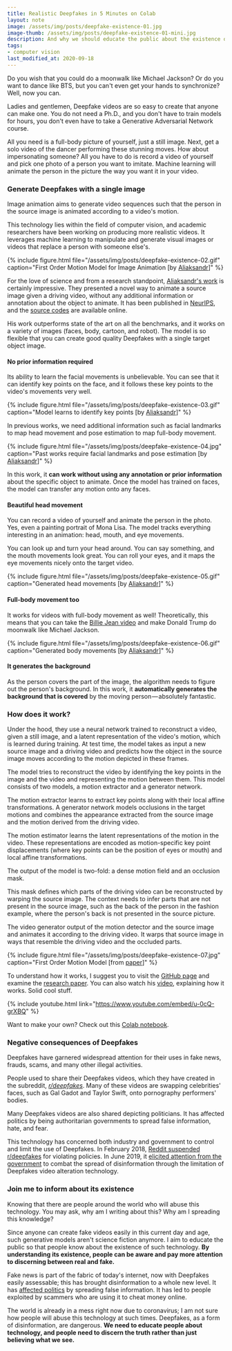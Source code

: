 ```yaml
---
title: Realistic Deepfakes in 5 Minutes on Colab
layout: note
image: /assets/img/posts/deepfake-existence-01.jpg
image-thumb: /assets/img/posts/deepfake-existence-01-mini.jpg
description: And why we should educate the public about the existence of such technology
tags:
- computer vision
last_modified_at: 2020-09-18
---
```


Do you wish that you could do a moonwalk like Michael Jackson? Or do you want to dance like BTS, but you can't even get your hands to synchronize? Well, now you can. 

Ladies and gentlemen, Deepfake videos are so easy to create that anyone can make one. You do not need a Ph.D., and you don't have to train models for hours, you don't even have to take a Generative Adversarial Network course.

All you need is a full-body picture of yourself, just a still image. Next, get a solo video of the dancer performing these stunning moves. How about impersonating someone? All you have to do is record a video of yourself and pick one photo of a person you want to imitate. Machine learning will animate the person in the picture the way you want it in your video.

### Generate Deepfakes with a single image

Image animation aims to generate video sequences such that the person in the source image is animated according to a video's motion.

This technology lies within the field of computer vision, and academic researchers have been working on producing more realistic videos. It leverages machine learning to manipulate and generate visual images or videos that replace a person with someone else's.

{% include figure.html
  file="/assets/img/posts/deepfake-existence-02.gif"
  caption="First Order Motion Model for Image Animation [by [Aliaksandr](https://aliaksandrsiarohin.github.io/first-order-model-website/)]"
%}

For the love of science and from a research standpoint, [Aliaksandr's work](https://aliaksandrsiarohin.github.io/first-order-model-website/) is certainly impressive. They presented a novel way to animate a source image given a driving video, without any additional information or annotation about the object to animate. It has been published in [NeurIPS](http://papers.nips.cc/paper/8935-first-order-motion-model-for-image-animation), and the [source codes](https://github.com/AliaksandrSiarohin/first-order-model) are available online.

His work outperforms state of the art on all the benchmarks, and it works on a variety of images (faces, body, cartoon, and robot). The model is so flexible that you can create good quality Deepfakes with a single target object image.

#### No prior information required

Its ability to learn the facial movements is unbelievable. You can see that it can identify key points on the face, and it follows these key points to the video's movements very well.

{% include figure.html
  file="/assets/img/posts/deepfake-existence-03.gif"
  caption="Model learns to identify key points [by [Aliaksandr](https://aliaksandrsiarohin.github.io/first-order-model-website/)]"
%}

In previous works, we need additional information such as facial landmarks to map head movement and pose estimation to map full-body movement.

{% include figure.html
  file="/assets/img/posts/deepfake-existence-04.jpg"
  caption="Past works require facial landmarks and pose estimation [by [Aliaksandr](https://aliaksandrsiarohin.github.io/first-order-model-website/)]"
%}

In this work, it **can work without using any annotation or prior information** about the specific object to animate. Once the model has trained on faces, the model can transfer any motion onto any faces.

#### Beautiful head movement

You can record a video of yourself and animate the person in the photo. Yes, even a painting portrait of Mona Lisa. The model tracks everything interesting in an animation: head, mouth, and eye movements.

You can look up and turn your head around. You can say something, and the mouth movements look great. You can roll your eyes, and it maps the eye movements nicely onto the target video.

{% include figure.html
  file="/assets/img/posts/deepfake-existence-05.gif"
  caption="Generated head movements [by [Aliaksandr](https://aliaksandrsiarohin.github.io/first-order-model-website/)]"
%}

#### Full-body movement too

It works for videos with full-body movement as well! Theoretically, this means that you can take the [Billie Jean video](https://www.youtube.com/watch?v=b6pomaq30Gg) and make Donald Trump do moonwalk like Michael Jackson.

{% include figure.html
  file="/assets/img/posts/deepfake-existence-06.gif"
  caption="Generated body movements [by [Aliaksandr](https://aliaksandrsiarohin.github.io/first-order-model-website/)]"
%}

#### It generates the background

As the person covers the part of the image, the algorithm needs to figure out the person's background. In this work, it **automatically generates the background that is covered** by the moving person — absolutely fantastic.

### How does it work?

Under the hood, they use a neural network trained to reconstruct a video, given a still image, and a latent representation of the video's motion, which is learned during training. At test time, the model takes as input a new source image and a driving video and predicts how the object in the source image moves according to the motion depicted in these frames.

The model tries to reconstruct the video by identifying the key points in the image and the video and representing the motion between them. This model consists of two models, a motion extractor and a generator network. 

The motion extractor learns to extract key points along with their local affine transformations. A generator network models occlusions in the target motions and combines the appearance extracted from the source image and the motion derived from the driving video.

The motion estimator learns the latent representations of the motion in the video. These representations are encoded as motion-specific key point displacements (where key points can be the position of eyes or mouth) and local affine transformations. 

The output of the model is two-fold: a dense motion field and an occlusion mask. 

This mask defines which parts of the driving video can be reconstructed by warping the source image. The context needs to infer parts that are not present in the source image, such as the back of the person in the fashion example, where the person's back is not presented in the source picture.

The video generator output of the motion detector and the source image and animates it according to the driving video. It warps that source image in ways that resemble the driving video and the occluded parts.

{% include figure.html
  file="/assets/img/posts/deepfake-existence-07.jpg"
  caption="First Order Motion Model [from [paper](http://papers.nips.cc/paper/8935-first-order-motion-model-for-image-animation)]"
%}

To understand how it works, I suggest you to visit the [GitHub page](https://aliaksandrsiarohin.github.io/first-order-model-website/) and examine the [research paper](http://papers.nips.cc/paper/8935-first-order-motion-model-for-image-animation). You can also watch his [video](https://www.youtube.com/watch?v=u-0cQ-grXBQ), explaining how it works. Solid cool stuff.

{% include youtube.html
  link="https://www.youtube.com/embed/u-0cQ-grXBQ"
%}

Want to make your own? Check out this [Colab notebook](https://colab.research.google.com/github/AliaksandrSiarohin/first-order-model/blob/master/demo.ipynb).

### Negative consequences of Deepfakes

Deepfakes have garnered widespread attention for their uses in fake news, frauds, scams, and many other illegal activities.

People used to share their Deepfakes videos, which they have created in the subreddit, [_r/deepfakes_](https://www.reddit.com/r/deepfakes). Many of these videos are swapping celebrities' faces, such as Gal Gadot and Taylor Swift, onto pornography performers' bodies.

Many Deepfakes videos are also shared depicting politicians. It has affected politics by being authoritarian governments to spread false information, hate, and fear.

This technology has concerned both industry and government to control and limit the use of Deepfakes. In February 2018, [Reddit suspended r/deepfakes](https://www.vice.com/en_us/article/neqb98/reddit-shuts-down-deepfakes) for violating policies. In June 2019, it [elicited attention from the government](https://www.congress.gov/bill/116th-congress/house-bill/3230) to combat the spread of disinformation through the limitation of Deepfakes video alteration technology.

### Join me to inform about its existence

Knowing that there are people around the world who will abuse this technology. You may ask, why am I writing about this? Why am I spreading this knowledge?

Since anyone can create fake videos easily in this current day and age, such generative models aren't science fiction anymore. I aim to educate the public so that people know about the existence of such technology. **By understanding its existence, people can be aware and pay more attention to discerning between real and fake.**

Fake news is part of the fabric of today's internet, now with Deepfakes easily assessable; this has brought disinformation to a whole new level. It has [affected politics](https://www.ft.com/content/4bf4277c-f527-11e9-a79c-bc9acae3b654) by spreading false information. It has led to people exploited by scammers who are using it to cheat money online.

The world is already in a mess right now due to coronavirus; I am not sure how people will abuse this technology at such times. Deepfakes, as a form of disinformation, are dangerous. **We need to educate people about technology, and people need to discern the truth rather than just believing what we see.**
